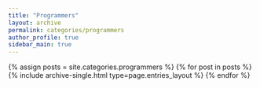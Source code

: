 ```yaml
---
title: "Programmers"
layout: archive
permalink: categories/programmers
author_profile: true
sidebar_main: true
---
```


<!--assign posts에만 변수 변경 -->

{% assign posts = site.categories.programmers %}
{% for post in posts %} {% include archive-single.html type=page.entries_layout %} {% endfor %}
